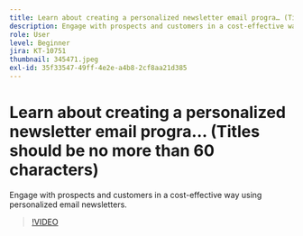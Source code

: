 ```yaml
---
title: Learn about creating a personalized newsletter email progra… (Titles should be no more than 60 characters)
description: Engage with prospects and customers in a cost-effective way using personalized email newsletters.
role: User
level: Beginner
jira: KT-10751
thumbnail: 345471.jpeg
exl-id: 35f33547-49ff-4e2e-a4b8-2cf8aa21d385
---
```

# Learn about creating a personalized newsletter email progra… (Titles should be no more than 60 characters)

Engage with prospects and customers in a cost-effective way using personalized email newsletters.

>[!VIDEO](https://video.tv.adobe.com/v/345471/?quality=12&learn=on)
